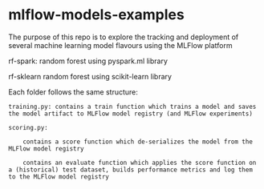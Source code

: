 # mlflow-models-examples

The purpose of this repo is to explore the tracking and deployment of several machine learning model flavours using the MLFlow platform

rf-spark: random forest using pyspark.ml library

rf-sklearn random forest using scikit-learn library

Each folder follows the same structure:

    training.py: contains a train function which trains a model and saves the model artifact to MLFlow model registry (and MLFlow experiments)

    scoring.py:

        contains a score function which de-serializes the model from the MLFlow model registry

        contains an evaluate function which applies the score function on a (historical) test dataset, builds performance metrics and log them to the MLFlow model registry